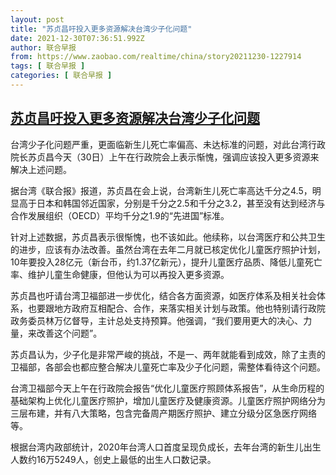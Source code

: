 ```yaml
---
layout: post
title: "苏贞昌吁投入更多资源解决台湾少子化问题"
date: 2021-12-30T07:36:51.992Z
author: 联合早报
from: https://www.zaobao.com/realtime/china/story20211230-1227914
tags: [ 联合早报 ]
categories: [ 联合早报 ]
---
```

<!--1640870880000-->
[苏贞昌吁投入更多资源解决台湾少子化问题](https://www.zaobao.com/realtime/china/story20211230-1227914)
------

<div>
<p>台湾少子化问题严重，更面临新生儿死亡率偏高、未达标准的问题，对此台湾行政院长苏贞昌今天（30日）上午在行政院会上表示惭愧，强调应该投入更多资源来解决上述问题。</p><p>据台湾《联合报》报道，苏贞昌在会上说，台湾新生儿死亡率高达千分之4.5，明显高于日本和韩国邻近国家，分别是千分之2.5和千分之3.2，甚至没有达到经济与合作发展组织（OECD）平均千分之1.9的“先进国”标准。</p><p>针对上述数据，苏贞昌表示很惭愧，也不该如此。他续称，以台湾医疗和公共卫生的进步，应该有办法改善。虽然台湾在去年二月就已核定优化儿童医疗照护计划，10年要投入28亿元（新台币，约1.37亿新元），提升儿童医疗品质、降低儿童死亡率、维护儿童生命健康，但他认为可以再投入更多资源。</p><section id="imu"><div id="dfp-ad-imu1">        </div></section><p>苏贞昌也吁请台湾卫福部进一步优化，结合各方面资源，如医疗体系及相关社会体系，也要跟地方政府互相配合、合作，来落实相关计划与政策。他也特别请行政院政务委员林万亿督导，主计总处支持预算。他强调，“我们要用更大的决心、力量，来改善这个问题”。</p><p>苏贞昌认为，少子化是非常严峻的挑战，不是一、两年就能看到成效，除了主责的卫福部，各部会也都应整合解决儿童死亡率及少子化问题，需整体看待这个问题。</p><p>台湾卫福部今天上午在行政院会报告“优化儿童医疗照顾体系报告”，从生命历程的基础架构上优化儿童医疗照护，增加儿童医疗及健康资源。儿童医疗照护网络分为三层布建，并有八大策略，包含完备周产期医疗照护、建立分级分区急医疗网络等。</p><div id="innity-in-post"></div><div id="dfp-ad-midarticlespecial">        </div><p>根据台湾内政部统计，2020年台湾人口首度呈现负成长，去年台湾的新生儿出生人数约16万5249人，创史上最低的出生人口数记录。</p>      <div class="cx_paywall_placeholder" id="sph_cdp_40"></div>
</div>
